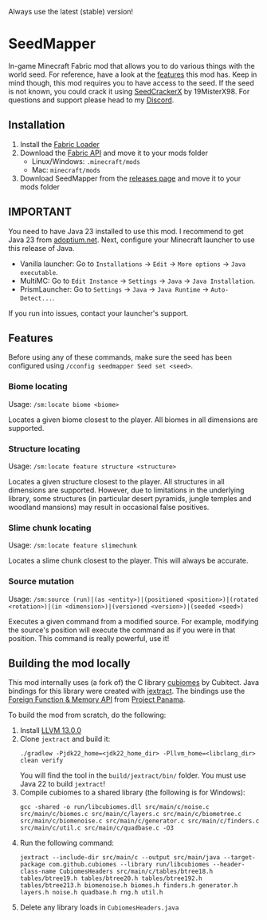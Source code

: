 Always use the latest (stable) version!
# SeedMapper
In-game Minecraft Fabric mod that allows you to do various things with the world seed. For reference, have a look at the 
[features](#features) this mod has. Keep in mind though, this mod requires you to have access to the seed. If the seed 
is not known, you could crack it using [SeedCrackerX](https://github.com/19MisterX98/SeedcrackerX/) by 19MisterX98. For 
questions and support please head to my [Discord](https://discord.xpple.dev/).

## Installation
1. Install the [Fabric Loader](https://fabricmc.net/use/)
2. Download the [Fabric API](https://minecraft.curseforge.com/projects/fabric/) and move it to your mods folder
   - Linux/Windows: `.minecraft/mods`
   - Mac: `minecraft/mods`
3. Download SeedMapper from the [releases page](https://modrinth.com/mod/seedmapper/versions/) and move it to your mods folder

## IMPORTANT
You need to have Java 23 installed to use this mod. I recommend to get Java 23 from [adoptium.net](https://adoptium.net/temurin/releases/?version=23). Next, configure your Minecraft launcher to use this release of Java.
- Vanilla launcher: Go to `Installations` -> `Edit` -> `More options` -> `Java executable`.
- MultiMC: Go to `Edit Instance` -> `Settings` -> `Java` -> `Java Installation`.
- PrismLauncher: Go to `Settings` -> `Java` -> `Java Runtime` -> `Auto-Detect...`.

If you run into issues, contact your launcher's support.

## Features
Before using any of these commands, make sure the seed has been configured using `/cconfig seedmapper Seed set <seed>`.

### Biome locating
Usage: `/sm:locate biome <biome>`

Locates a given biome closest to the player. All biomes in all dimensions are supported.

### Structure locating
Usage: `/sm:locate feature structure <structure>`

Locates a given structure closest to the player. All structures in all dimensions are supported. However, due to limitations in the underlying library, some structures (in particular desert pyramids, jungle temples and woodland mansions) may result in occasional false positives.

### Slime chunk locating
Usage: `/sm:locate feature slimechunk`

Locates a slime chunk closest to the player. This will always be accurate.

### Source mutation
Usage: `/sm:source (run)|(as <entity>)|(positioned <position>)|(rotated <rotation>)|(in <dimension>)|(versioned <version>)|(seeded <seed>)`

Executes a given command from a modified source. For example, modifying the source's position will execute the command 
as if you were in that position. This command is really powerful, use it!

## Building the mod locally
This mod internally uses (a fork of) the C library [cubiomes](https://github.com/Cubitect/cubiomes) by Cubitect. Java bindings for this library were created with [jextract](https://github.com/openjdk/jextract). The bindings use the [Foreign Function & Memory API](https://openjdk.org/jeps/454) from [Project Panama](https://openjdk.org/projects/panama/).

To build the mod from scratch, do the following:
1. Install [LLVM 13.0.0](https://github.com/llvm/llvm-project/releases/tag/llvmorg-13.0.0)
2. Clone `jextract` and build it:
   ```shell
   ./gradlew -Pjdk22_home=<jdk22_home_dir> -Pllvm_home=<libclang_dir> clean verify
   ```
   You will find the tool in the `build/jextract/bin/` folder. You must use Java 22 to build `jextract`!
3. Compile cubiomes to a shared library (the following is for Windows):
   ```
   gcc -shared -o run/libcubiomes.dll src/main/c/noise.c src/main/c/biomes.c src/main/c/layers.c src/main/c/biometree.c src/main/c/biomenoise.c src/main/c/generator.c src/main/c/finders.c src/main/c/util.c src/main/c/quadbase.c -O3
   ```
4. Run the following command:
   ```shell
   jextract --include-dir src/main/c --output src/main/java --target-package com.github.cubiomes --library run/libcubiomes --header-class-name CubiomesHeaders src/main/c/tables/btree18.h tables/btree19.h tables/btree20.h tables/btree192.h tables/btree213.h biomenoise.h biomes.h finders.h generator.h layers.h noise.h quadbase.h rng.h util.h
   ```
5. Delete any library loads in `CubiomesHeaders.java`
